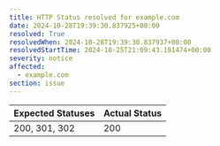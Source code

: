 ```yaml
---
title: HTTP Status resolved for example.com
date: 2024-10-28T19:39:30.837925+00:00
resolved: True
resolvedWhen: 2024-10-28T19:39:30.837937+00:00
resolvedStartTime: 2024-10-25T21:09:43.191474+00:00
severity: notice
affected:
  - example.com
section: issue
---
```


| Expected Statuses | Actual Status  |
|-------------------|----------------|
| 200, 301, 302 | 200 |
